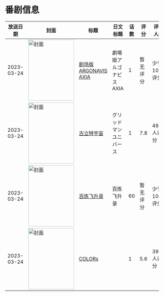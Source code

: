 # 番剧信息

|放送日期|封面|标题|日文标题|话数|评分|评分人数|
|---|---|---|---|---|---|---|
|2023-03-24|<img src="//lain.bgm.tv/pic/cover/c/4e/87/348384_v9JH8.jpg" alt="封面" style="width:150px;height:200px;object-fit:cover;">|[剧场版ARGONAVIS AXIA](https://bangumi.tv/subject/348384)|劇場版アルゴナビス AXIA|1|暂无评分|少于10人评分|
|2023-03-24|<img src="//lain.bgm.tv/pic/cover/c/76/b8/362335_VhtRE.jpg" alt="封面" style="width:150px;height:200px;object-fit:cover;">|[古立特宇宙](https://bangumi.tv/subject/362335)|グリッドマン ユニバース|1|7.8|4977人评分|
|2023-03-24|<img src="//lain.bgm.tv/pic/cover/c/8a/60/422837_iJ2m2.jpg" alt="封面" style="width:150px;height:200px;object-fit:cover;">|[百炼飞升录](https://bangumi.tv/subject/422837)|百炼飞升录|60|暂无评分|少于10人评分|
|2023-03-24|<img src="//lain.bgm.tv/pic/cover/c/3d/fb/424399_WKFW9.jpg" alt="封面" style="width:150px;height:200px;object-fit:cover;">|[COLORs](https://bangumi.tv/subject/424399)||1|5.6|394人评分|
